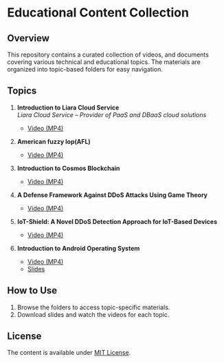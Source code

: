 
# Educational Content Collection

## Overview
This repository contains a curated collection of videos, and documents covering various technical and educational topics. The materials are organized into topic-based folders for easy navigation.

## Topics

1. **Introduction to Liara Cloud Service**  
    *Liara Cloud Service – Provider of PaaS and DBaaS cloud solutions*
   - [Video (MP4)](https://www.youtube.com/watch?v=oc8WpXG-Mi0)

2. **American fuzzy lop(AFL)**
   - [Video (MP4)](https://www.youtube.com/watch?v=xBiQqzzqVPo)

3. **Introduction to Cosmos Blockchain**
   - [Video (MP4)](https://www.aparat.com/v/rI2z8)
   
4. **A Defense Framework Against DDoS Attacks Using Game Theory**
   - [Video (MP4)](https://www.youtube.com/watch?v=-8fHVWVFCeY)
  
5. **IoT-Shield: A Novel DDoS Detection Approach for IoT-Based Devices**
   - [Video (MP4)](https://www.youtube.com/watch?v=G1uyrZNrRX4)

6. **Introduction to Android Operating System**  
   - [Video (MP4)](https://www.aparat.com/v/x13d9w4)
   - [Slides]( https://www.slideshare.net/slideshow/android-security-214782787/214782787)



## How to Use
1. Browse the folders to access topic-specific materials.
2. Download slides and watch the videos for each topic.

## License
The content is available under [MIT License](LICENSE).
